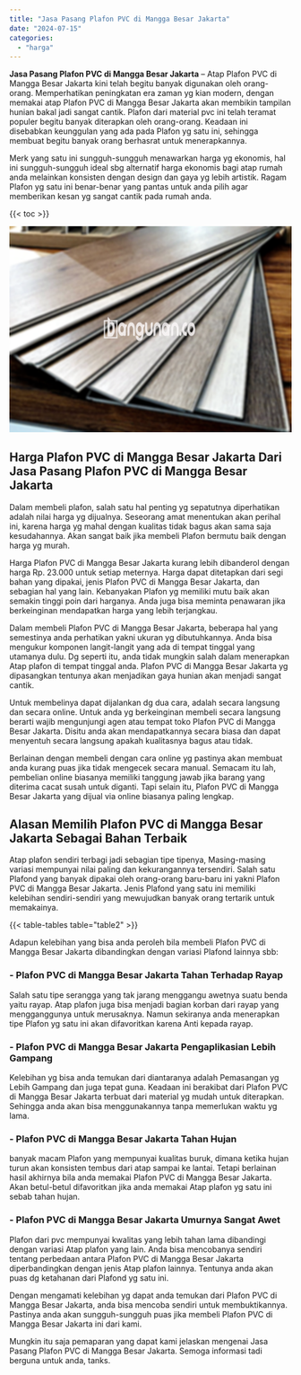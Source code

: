 ```yaml
---
title: "Jasa Pasang Plafon PVC di Mangga Besar Jakarta"
date: "2024-07-15"
categories: 
  - "harga"
---
```


**Jasa Pasang Plafon PVC di Mangga Besar Jakarta** – Atap Plafon PVC di Mangga Besar Jakarta kini telah begitu banyak digunakan oleh orang-orang. Memperhatikan peningkatan era zaman yg kian modern, dengan memakai atap Plafon PVC di Mangga Besar Jakarta akan membikin tampilan hunian bakal jadi sangat cantik. Plafon dari material pvc ini telah teramat populer begitu banyak diterapkan oleh orang-orang. Keadaan ini disebabkan keunggulan yang ada pada Plafon yg satu ini, sehingga membuat begitu banyak orang berhasrat untuk menerapkannya.

Merk yang satu ini sungguh-sungguh menawarkan harga yg ekonomis, hal ini sungguh-sungguh ideal sbg alternatif harga ekonomis bagi atap rumah anda melainkan konsisten dengan design dan gaya yg lebih artistik. Ragam Plafon yg satu ini benar-benar yang pantas untuk anda pilih agar memberikan kesan yg sangat cantik pada rumah anda.

{{< toc >}}

![Jasa Pasang Plafon PVC di Mangga Besar Jakarta](/images/flafond-pvc-murah29.png)

## Harga Plafon PVC di Mangga Besar Jakarta Dari Jasa Pasang Plafon PVC di Mangga Besar Jakarta

Dalam membeli plafon, salah satu hal penting yg sepatutnya diperhatikan adalah nilai harga yg dijualnya. Seseorang amat menentukan akan perihal ini, karena harga yg mahal dengan kualitas tidak bagus akan sama saja kesudahannya. Akan sangat baik jika membeli Plafon bermutu baik dengan harga yg murah.

Harga Plafon PVC di Mangga Besar Jakarta kurang lebih dibanderol dengan harga Rp. 23.000 untuk setiap meternya. Harga dapat ditetapkan dari segi bahan yang dipakai, jenis Plafon PVC di Mangga Besar Jakarta, dan sebagian hal yang lain. Kebanyakan Plafon yg memiliki mutu baik akan semakin tinggi poin dari harganya. Anda juga bisa meminta penawaran jika berkeinginan mendapatkan harga yang lebih terjangkau.

Dalam membeli Plafon PVC di Mangga Besar Jakarta, beberapa hal yang semestinya anda perhatikan yakni ukuran yg dibutuhkannya. Anda bisa mengukur komponen langit-langit yang ada di tempat tinggal yang utamanya dulu. Dg seperti itu, anda tidak mungkin salah dalam menerapkan Atap plafon di tempat tinggal anda. Plafon PVC di Mangga Besar Jakarta yg dipasangkan tentunya akan menjadikan gaya hunian akan menjadi sangat cantik.

Untuk membelinya dapat dijalankan dg dua cara, adalah secara langsung dan secara online. Untuk anda yg berkeinginan membeli secara langsung berarti wajib mengunjungi agen atau tempat toko Plafon PVC di Mangga Besar Jakarta. Disitu anda akan mendapatkannya secara biasa dan dapat menyentuh secara langsung apakah kualitasnya bagus atau tidak.

Berlainan dengan membeli dengan cara online yg pastinya akan membuat anda kurang puas jika tidak mengecek secara manual. Semacam itu lah, pembelian online biasanya memiliki tanggung jawab jika barang yang diterima cacat susah untuk diganti. Tapi selain itu, Plafon PVC di Mangga Besar Jakarta yang dijual via online biasanya paling lengkap.

## Alasan Memilih Plafon PVC di Mangga Besar Jakarta Sebagai Bahan Terbaik

Atap plafon sendiri terbagi jadi sebagian tipe tipenya, Masing-masing variasi mempunyai nilai paling dan kekurangannya tersendiri. Salah satu Plafond yang banyak dipakai oleh orang-orang baru-baru ini yakni Plafon PVC di Mangga Besar Jakarta. Jenis Plafond yang satu ini memiliki kelebihan sendiri-sendiri yang mewujudkan banyak orang tertarik untuk memakainya.

{{< table-tables table="table2" >}}

Adapun kelebihan yang bisa anda peroleh bila membeli Plafon PVC di Mangga Besar Jakarta dibandingkan dengan variasi Plafond lainnya sbb:

### \- Plafon PVC di Mangga Besar Jakarta Tahan Terhadap Rayap

Salah satu tipe serangga yang tak jarang menggangu awetnya suatu benda yaitu rayap. Atap plafon juga bisa menjadi bagian korban dari rayap yang mengganggunya untuk merusaknya. Namun sekiranya anda menerapkan tipe Plafon yg satu ini akan difavoritkan karena Anti kepada rayap.

### \- Plafon PVC di Mangga Besar Jakarta Pengaplikasian Lebih Gampang

Kelebihan yg bisa anda temukan dari diantaranya adalah Pemasangan yg Lebih Gampang dan juga tepat guna. Keadaan ini berakibat dari Plafon PVC di Mangga Besar Jakarta terbuat dari material yg mudah untuk diterapkan. Sehingga anda akan bisa menggunakannya tanpa memerlukan waktu yg lama.

### \- Plafon PVC di Mangga Besar Jakarta Tahan Hujan

banyak macam Plafon yang mempunyai kualitas buruk, dimana ketika hujan turun akan konsisten tembus dari atap sampai ke lantai. Tetapi berlainan hasil akhirnya bila anda memakai Plafon PVC di Mangga Besar Jakarta. Akan betul-betul difavoritkan jika anda memakai Atap plafon yg satu ini sebab tahan hujan.

### \- Plafon PVC di Mangga Besar Jakarta Umurnya Sangat Awet

Plafon dari pvc mempunyai kwalitas yang lebih tahan lama dibandingi dengan variasi Atap plafon yang lain. Anda bisa mencobanya sendiri tentang perbedaan antara Plafon PVC di Mangga Besar Jakarta diperbandingkan dengan jenis Atap plafon lainnya. Tentunya anda akan puas dg ketahanan dari Plafond yg satu ini.

Dengan mengamati kelebihan yg dapat anda temukan dari Plafon PVC di Mangga Besar Jakarta, anda bisa mencoba sendiri untuk membuktikannya. Pastinya anda akan sungguh-sungguh puas jika membeli Plafon PVC di Mangga Besar Jakarta ini dari kami.

Mungkin itu saja pemaparan yang dapat kami jelaskan mengenai Jasa Pasang Plafon PVC di Mangga Besar Jakarta. Semoga informasi tadi berguna untuk anda, tanks.
